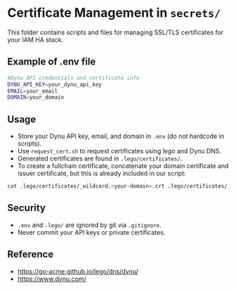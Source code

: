 # Certificate Management in `secrets/`

This folder contains scripts and files for managing SSL/TLS certificates for your IAM HA stack.
## Example of .env file
```bash
#Dynu API credentials and certificate info
DYNU_API_KEY=your_dynu_api_key
EMAIL=your_email
DOMAIN=your_domain
```

## Usage
- Store your Dynu API key, email, and domain in `.env` (do not hardcode in scripts).
- Use `request_cert.sh` to request certificates using lego and Dynu DNS.
- Generated certificates are found in `.lego/certificates/`.
- To create a fullchain certificate, concatenate your domain certificate and issuer certificate, but this is already included in our script:

```bash
cat .lego/certificates/_wildcard.<your-domain>.crt .lego/certificates/_wildcard.<your-domain>.issuer.crt > fullchain.pem
```

## Security
- `.env` and `.lego/` are ignored by git via `.gitignore`.
- Never commit your API keys or private certificates.

## Reference
- https://go-acme.github.io/lego/dns/dynu/
- https://www.dynu.com/